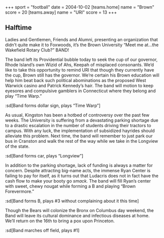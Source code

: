 +++
sport = "football"
date = 2004-10-02
[teams.home]
name = "Brown"
score = 20
[teams.away]
name = "URI"
score = 13
+++

## Halftime

Ladies and Gentlemen, Friends and Alumni, presenting an organization that didn’t quite make it to Foxwoods, it’s the Brown University “Meet me at…the Wakefield Rotary Club?” BAND!

The band left its Providential bubble today to seek the cup of our governor, Rhode Island’s own Wizid of Ahs, Keepah of misplaced consonants. We’d like to take this opportunity to remind URI that though they currently have the cup, Brown still has the governor. We’re certain his Brown education will help him beat back such political abominations as the proposed West Warwick casino and Patrick Kennedy’s hair. The band will motion to keep eyesores and compulsive gamblers in Connecticut where they belong and play “Time Warp.”

:sd[Band forms dollar sign, plays “Time Warp”]

As usual, Kingston has been a hotbed of controversy over the past few weeks. The University is suffering from a devastating parking shortage due to a drastic escalation in the number of students driving their tractors to campus. With any luck, the implementation of subsidized hayrides should alleviate this problem. Next time, the band will remember to just park our bus in Cranston and walk the rest of the way while we take in the Longview of the state.

:sd[Band forms car, plays “Longview”]

In addition to the parking shortage, lack of funding is always a matter for concern. Despite attracting big-name acts, the immense Ryan Center is failing to pay for itself, as it turns out that Ludacris does not in fact have the cash flow to make your booty go _smack._ The band will fill Ryan’s center with sweet, chewy nougat while forming a B and playing “Brown Forevermore.”

:sd[Band forms B, plays #3 without complaining about it this time]

Though the Bears will colonize the Bronx on Columbus day weekend, the Band will leave its cultural dominance and infectious diseases at home. We’ll return on the 16th to bring a pox upon Princeton.

:sd[Band marches off field, plays #1]
